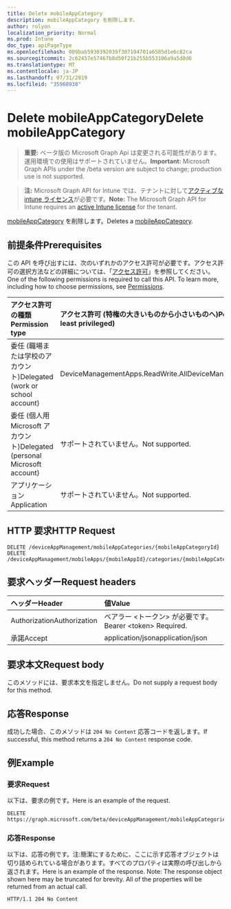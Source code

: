 ```yaml
---
title: Delete mobileAppCategory
description: mobileAppCategory を削除します。
author: rolyon
localization_priority: Normal
ms.prod: Intune
doc_type: apiPageType
ms.openlocfilehash: 009bab5930392039f307104701a6585d1e6c82ca
ms.sourcegitcommit: 2c62457e57467b8d50f21b255b553106a9a5d8d6
ms.translationtype: MT
ms.contentlocale: ja-JP
ms.lasthandoff: 07/31/2019
ms.locfileid: "35960938"
---
```

# <a name="delete-mobileappcategory"></a><span data-ttu-id="17484-103">Delete mobileAppCategory</span><span class="sxs-lookup"><span data-stu-id="17484-103">Delete mobileAppCategory</span></span>

> <span data-ttu-id="17484-104">**重要:** ベータ版の Microsoft Graph Api は変更される可能性があります。運用環境での使用はサポートされていません。</span><span class="sxs-lookup"><span data-stu-id="17484-104">**Important:** Microsoft Graph APIs under the /beta version are subject to change; production use is not supported.</span></span>

> <span data-ttu-id="17484-105">**注:** Microsoft Graph API for Intune では、テナントに対して[アクティブな intune ライセンス](https://go.microsoft.com/fwlink/?linkid=839381)が必要です。</span><span class="sxs-lookup"><span data-stu-id="17484-105">**Note:** The Microsoft Graph API for Intune requires an [active Intune license](https://go.microsoft.com/fwlink/?linkid=839381) for the tenant.</span></span>

<span data-ttu-id="17484-106">[mobileAppCategory](../resources/intune-apps-mobileappcategory.md) を削除します。</span><span class="sxs-lookup"><span data-stu-id="17484-106">Deletes a [mobileAppCategory](../resources/intune-apps-mobileappcategory.md).</span></span>

## <a name="prerequisites"></a><span data-ttu-id="17484-107">前提条件</span><span class="sxs-lookup"><span data-stu-id="17484-107">Prerequisites</span></span>
<span data-ttu-id="17484-p101">この API を呼び出すには、次のいずれかのアクセス許可が必要です。アクセス許可の選択方法などの詳細については、「[アクセス許可](/graph/permissions-reference)」を参照してください。</span><span class="sxs-lookup"><span data-stu-id="17484-p101">One of the following permissions is required to call this API. To learn more, including how to choose permissions, see [Permissions](/graph/permissions-reference).</span></span>

|<span data-ttu-id="17484-110">アクセス許可の種類</span><span class="sxs-lookup"><span data-stu-id="17484-110">Permission type</span></span>|<span data-ttu-id="17484-111">アクセス許可 (特権の大きいものから小さいものへ)</span><span class="sxs-lookup"><span data-stu-id="17484-111">Permissions (from most to least privileged)</span></span>|
|:---|:---|
|<span data-ttu-id="17484-112">委任 (職場または学校のアカウント)</span><span class="sxs-lookup"><span data-stu-id="17484-112">Delegated (work or school account)</span></span>|<span data-ttu-id="17484-113">DeviceManagementApps.ReadWrite.All</span><span class="sxs-lookup"><span data-stu-id="17484-113">DeviceManagementApps.ReadWrite.All</span></span>|
|<span data-ttu-id="17484-114">委任 (個人用 Microsoft アカウント)</span><span class="sxs-lookup"><span data-stu-id="17484-114">Delegated (personal Microsoft account)</span></span>|<span data-ttu-id="17484-115">サポートされていません。</span><span class="sxs-lookup"><span data-stu-id="17484-115">Not supported.</span></span>|
|<span data-ttu-id="17484-116">アプリケーション</span><span class="sxs-lookup"><span data-stu-id="17484-116">Application</span></span>|<span data-ttu-id="17484-117">サポートされていません。</span><span class="sxs-lookup"><span data-stu-id="17484-117">Not supported.</span></span>|

## <a name="http-request"></a><span data-ttu-id="17484-118">HTTP 要求</span><span class="sxs-lookup"><span data-stu-id="17484-118">HTTP Request</span></span>
<!-- {
  "blockType": "ignored"
}
-->
``` http
DELETE /deviceAppManagement/mobileAppCategories/{mobileAppCategoryId}
DELETE /deviceAppManagement/mobileApps/{mobileAppId}/categories/{mobileAppCategoryId}
```

## <a name="request-headers"></a><span data-ttu-id="17484-119">要求ヘッダー</span><span class="sxs-lookup"><span data-stu-id="17484-119">Request headers</span></span>
|<span data-ttu-id="17484-120">ヘッダー</span><span class="sxs-lookup"><span data-stu-id="17484-120">Header</span></span>|<span data-ttu-id="17484-121">値</span><span class="sxs-lookup"><span data-stu-id="17484-121">Value</span></span>|
|:---|:---|
|<span data-ttu-id="17484-122">Authorization</span><span class="sxs-lookup"><span data-stu-id="17484-122">Authorization</span></span>|<span data-ttu-id="17484-123">ベアラー &lt;トークン&gt; が必要です。</span><span class="sxs-lookup"><span data-stu-id="17484-123">Bearer &lt;token&gt; Required.</span></span>|
|<span data-ttu-id="17484-124">承諾</span><span class="sxs-lookup"><span data-stu-id="17484-124">Accept</span></span>|<span data-ttu-id="17484-125">application/json</span><span class="sxs-lookup"><span data-stu-id="17484-125">application/json</span></span>|

## <a name="request-body"></a><span data-ttu-id="17484-126">要求本文</span><span class="sxs-lookup"><span data-stu-id="17484-126">Request body</span></span>
<span data-ttu-id="17484-127">このメソッドには、要求本文を指定しません。</span><span class="sxs-lookup"><span data-stu-id="17484-127">Do not supply a request body for this method.</span></span>

## <a name="response"></a><span data-ttu-id="17484-128">応答</span><span class="sxs-lookup"><span data-stu-id="17484-128">Response</span></span>
<span data-ttu-id="17484-129">成功した場合、このメソッドは `204 No Content` 応答コードを返します。</span><span class="sxs-lookup"><span data-stu-id="17484-129">If successful, this method returns a `204 No Content` response code.</span></span>

## <a name="example"></a><span data-ttu-id="17484-130">例</span><span class="sxs-lookup"><span data-stu-id="17484-130">Example</span></span>

### <a name="request"></a><span data-ttu-id="17484-131">要求</span><span class="sxs-lookup"><span data-stu-id="17484-131">Request</span></span>
<span data-ttu-id="17484-132">以下は、要求の例です。</span><span class="sxs-lookup"><span data-stu-id="17484-132">Here is an example of the request.</span></span>
``` http
DELETE https://graph.microsoft.com/beta/deviceAppManagement/mobileAppCategories/{mobileAppCategoryId}
```

### <a name="response"></a><span data-ttu-id="17484-133">応答</span><span class="sxs-lookup"><span data-stu-id="17484-133">Response</span></span>
<span data-ttu-id="17484-p102">以下は、応答の例です。注:簡潔にするために、ここに示す応答オブジェクトは切り詰められている場合があります。すべてのプロパティは実際の呼び出しから返されます。</span><span class="sxs-lookup"><span data-stu-id="17484-p102">Here is an example of the response. Note: The response object shown here may be truncated for brevity. All of the properties will be returned from an actual call.</span></span>
``` http
HTTP/1.1 204 No Content
```





